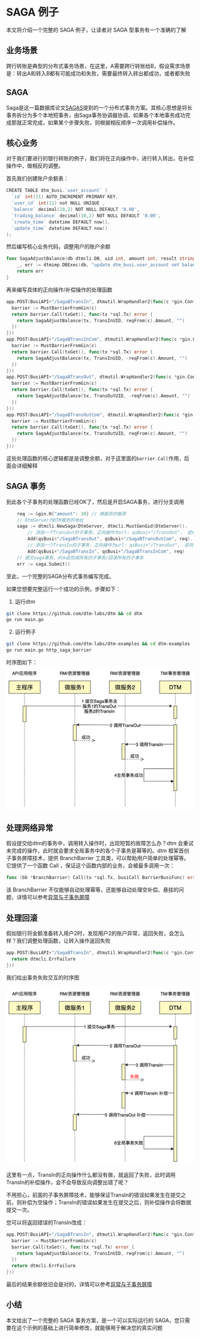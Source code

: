 # SAGA 例子
本文将介绍一个完整的 SAGA 例子，让读者对 SAGA 型事务有一个准确的了解

## 业务场景
跨行转账是典型的分布式事务场景，在这里，A需要跨行转账给B，假设需求场景是：转出A和转入B都有可能成功和失败，需要最终转入转出都成功，或者都失败

## SAGA

Saga是这一篇数据库论文[SAGAS](https://www.cs.cornell.edu/andru/cs711/2002fa/reading/sagas.pdf)提到的一个分布式事务方案。其核心思想是将长事务拆分为多个本地短事务，由Saga事务协调器协调，如果各个本地事务成功完成那就正常完成，如果某个步骤失败，则根据相反顺序一次调用补偿操作。

## 核心业务

对于我们要进行的银行转账的例子，我们将在正向操作中，进行转入转出，在补偿操作中，做相反的调整。

首先我们创建账户余额表：
``` Go
CREATE TABLE dtm_busi.`user_account` (
  `id` int(11) AUTO_INCREMENT PRIMARY KEY,
  `user_id` int(11) not NULL UNIQUE ,
  `balance` decimal(10,2) NOT NULL DEFAULT '0.00',
  `trading_balance` decimal(10,2) NOT NULL DEFAULT '0.00',
  `create_time` datetime DEFAULT now(),
  `update_time` datetime DEFAULT now()
);
```

然后编写核心业务代码，调整用户的账户余额

``` Go
func SagaAdjustBalance(db dtmcli.DB, uid int, amount int, result string) error {
	_, err := dtmimp.DBExec(db, "update dtm_busi.user_account set balance = balance + ? where user_id = ?", amount, uid)
	return err
}
```

再来编写具体的正向操作/补偿操作的处理函数

``` GO
app.POST(BusiAPI+"/SagaBTransIn", dtmutil.WrapHandler2(func(c *gin.Context) interface{} {
  barrier := MustBarrierFromGin(c)
  return barrier.Call(txGet(), func(tx *sql.Tx) error {
    return SagaAdjustBalance(tx, TransInUID, reqFrom(c).Amount, "")
  })
}))
app.POST(BusiAPI+"/SagaBTransInCom", dtmutil.WrapHandler2(func(c *gin.Context) interface{} {
  barrier := MustBarrierFromGin(c)
  return barrier.Call(txGet(), func(tx *sql.Tx) error {
    return SagaAdjustBalance(tx, TransInUID, -reqFrom(c).Amount, "")
  })
}))
app.POST(BusiAPI+"/SagaBTransOut", dtmutil.WrapHandler2(func(c *gin.Context) interface{} {
  barrier := MustBarrierFromGin(c)
  return barrier.Call(txGet(), func(tx *sql.Tx) error {
    return SagaAdjustBalance(tx, TransOutUID, -reqFrom(c).Amount, "")
  })
}))
app.POST(BusiAPI+"/SagaBTransOutCom", dtmutil.WrapHandler2(func(c *gin.Context) interface{} {
  barrier := MustBarrierFromGin(c)
  return barrier.Call(txGet(), func(tx *sql.Tx) error {
    return SagaAdjustBalance(tx, TransOutUID, reqFrom(c).Amount, "")
  })
}))
```

这些处理函数的核心逻辑都是是调整余额，对于这里面的`barrier.Call`作用，后面会详细解释

## SAGA 事务

到此各个子事务的处理函数已经OK了，然后是开启SAGA事务，进行分支调用
``` GO
	req := &gin.H{"amount": 30} // 微服务的载荷
	// DtmServer为DTM服务的地址
	saga := dtmcli.NewSaga(DtmServer, dtmcli.MustGenGid(DtmServer)).
		// 添加一个TransOut的子事务，正向操作为url: qsBusi+"/TransOut"， 逆向操作为url: qsBusi+"/TransOutCom"
		Add(qsBusi+"/SagaBTransOut", qsBusi+"/SagaBTransOutCom", req).
		// 添加一个TransIn的子事务，正向操作为url: qsBusi+"/TransOut"， 逆向操作为url: qsBusi+"/TransInCom"
		Add(qsBusi+"/SagaBTransIn", qsBusi+"/SagaBTransInCom", req)
	// 提交saga事务，dtm会完成所有的子事务/回滚所有的子事务
	err := saga.Submit()

```

至此，一个完整的SAGA分布式事务编写完成。

如果您想要完整运行一个成功的示例，步骤如下：
1. 运行dtm
``` bash
git clone https://github.com/dtm-labs/dtm && cd dtm
go run main.go
```

2. 运行例子

``` bash
git clone https://github.com/dtm-labs/dtm-examples && cd dtm-examples
go run main.go http_saga_barrier
```

时序图如下：
![saga_normal](../imgs/saga_normal.jpg)

## 处理网络异常

假设提交给dtm的事务中，调用转入操作时，出现短暂的故障怎么办？dtm 会重试未完成的操作，此时就会要求全局事务中的各个子事务是幂等的。dtm 框架首创子事务屏障技术，提供 BranchBarrier 工具类，可以帮助用户简单的处理幂等。它提供了一个函数 Call ，保证这个函数内部的业务，会被最多调用一次：
``` go
func (bb *BranchBarrier) Call(tx *sql.Tx, busiCall BarrierBusiFunc) error
```

该 BranchBarrier 不仅能够自动处理幂等，还能够自动处理空补偿、悬挂的问题，详情可以参考[异常与子事务屏障](../practice/barrier)

## 处理回滚

假如银行将金额准备转入用户2时，发现用户2的账户异常，返回失败，会怎么样？我们调整处理函数，让转入操作返回失败

``` go
app.POST(BusiAPI+"/SagaBTransIn", dtmutil.WrapHandler2(func(c *gin.Context) interface{} {
  return dtmcli.ErrFailure
}))
```

我们给出事务失败交互的时序图

![saga_rollback](../imgs/saga_rollback.jpg)

这里有一点，TransIn的正向操作什么都没有做，就返回了失败，此时调用TransIn的补偿操作，会不会导致反向调整出错了呢？

不用担心，前面的子事务屏障技术，能够保证TransIn的错误如果发生在提交之前，则补偿为空操作；TransIn的错误如果发生在提交之后，则补偿操作会将数据提交一次。

您可以将返回错误的TransIn改成：
``` Go
app.POST(BusiAPI+"/SagaBTransIn", dtmutil.WrapHandler2(func(c *gin.Context) interface{} {
  barrier := MustBarrierFromGin(c)
  barrier.Call(txGet(), func(tx *sql.Tx) error {
    return SagaAdjustBalance(tx, TransInUID, reqFrom(c).Amount, "")
  })
  return dtmcli.ErrFailure
}))
```
最后的结果余额依旧会是对的，详情可以参考[异常与子事务屏障](../practice/barrier)

## 小结

本文给出了一个完整的 SAGA 事务方案，是一个可以实际运行的 SAGA，您只需要在这个示例的基础上进行简单修改，就能够用于解决您的真实问题
